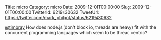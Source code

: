 Title: micro
Category: micro
Date: 2009-12-01T00:00:00
Slug: 2009-12-01T00:00:00
TwitterId: 6219430632
TweetUrl: https://twitter.com/mark_philpot/status/6219430632

[@timbray](https://twitter.com/timbray) How does node.js (don't block io, threads are heavy) fit with the concurrent programming languages which seem to be thread centric?
